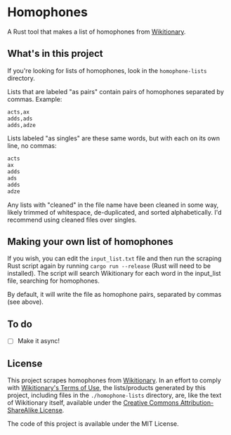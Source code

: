 # Homophones

A Rust tool that makes a list of homophones from [Wikitionary](https://en.wiktionary.org/wiki/Wiktionary:Main_Page).

## What's in this project

If you're looking for lists of homophones, look in the `homophone-lists` directory.

Lists that are labeled "as pairs" contain pairs of homophones separated by commas. Example: 

```txt
acts,ax
adds,ads
adds,adze
```

Lists labeled "as singles" are these same words, but with each on its own line, no commas: 

```txt
acts
ax
adds
ads
adds
adze
```

Any lists with "cleaned" in the file name have been cleaned in some way, likely trimmed of whitespace, de-duplicated, and sorted alphabetically. I'd recommend using cleaned files over singles.

## Making your own list of homophones

If you wish, you can edit the `input_list.txt` file and then run the scraping Rust script again by running `cargo run --release` (Rust will need to be installed). The script will search Wikitionary for each word in the input_list file, searching for homophones. 

By default, it will write the file as homophone pairs, separated by commas (see above).

## To do

- [ ] Make it async!

## License

This project scrapes homophones from [Wikitionary](https://en.wiktionary.org/wiki/Wiktionary:Main_Page). In an effort to comply with [Wikitionary's Terms of Use](https://foundation.wikimedia.org/wiki/Terms_of_Use/en), the lists/products generated by this project, including files in the `./homophone-lists` directory, are, like the text of Wikitionary itself, available under the [Creative Commons Attribution-ShareAlike License](https://creativecommons.org/licenses/by-sa/3.0/).

The code of this project is available under the MIT License.

